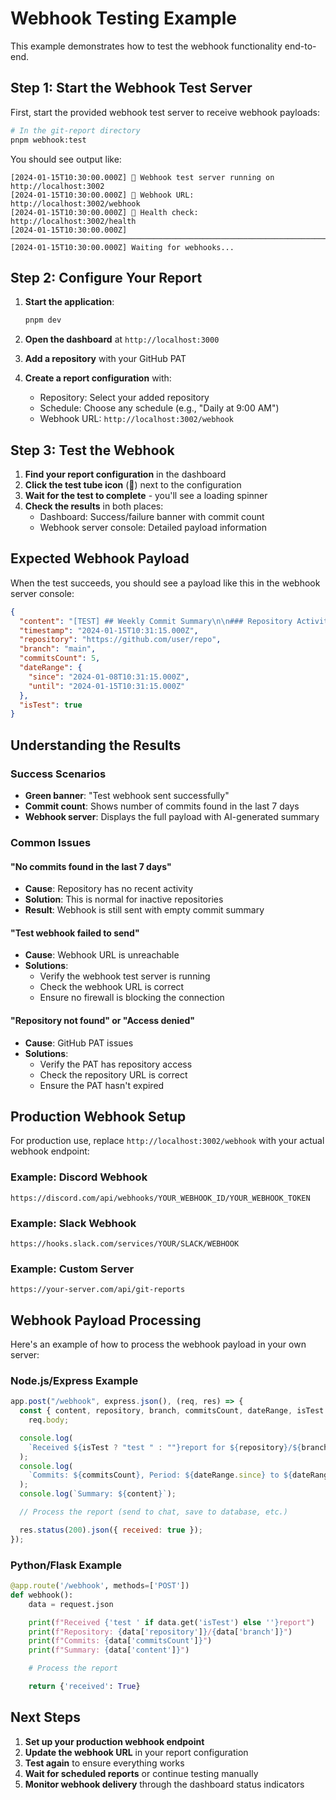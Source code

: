 # Webhook Testing Example

This example demonstrates how to test the webhook functionality end-to-end.

## Step 1: Start the Webhook Test Server

First, start the provided webhook test server to receive webhook payloads:

```bash
# In the git-report directory
pnpm webhook:test
```

You should see output like:

```
[2024-01-15T10:30:00.000Z] 🚀 Webhook test server running on http://localhost:3002
[2024-01-15T10:30:00.000Z] 📡 Webhook URL: http://localhost:3002/webhook
[2024-01-15T10:30:00.000Z] 💚 Health check: http://localhost:3002/health
[2024-01-15T10:30:00.000Z] ────────────────────────────────────────────────────────────────────────────────
[2024-01-15T10:30:00.000Z] Waiting for webhooks...
```

## Step 2: Configure Your Report

1. **Start the application**:

   ```bash
   pnpm dev
   ```

2. **Open the dashboard** at `http://localhost:3000`

3. **Add a repository** with your GitHub PAT

4. **Create a report configuration** with:
   - Repository: Select your added repository
   - Schedule: Choose any schedule (e.g., "Daily at 9:00 AM")
   - Webhook URL: `http://localhost:3002/webhook`

## Step 3: Test the Webhook

1. **Find your report configuration** in the dashboard
2. **Click the test tube icon** (🧪) next to the configuration
3. **Wait for the test to complete** - you'll see a loading spinner
4. **Check the results** in both places:
   - Dashboard: Success/failure banner with commit count
   - Webhook server console: Detailed payload information

## Expected Webhook Payload

When the test succeeds, you should see a payload like this in the webhook server console:

```json
{
  "content": "[TEST] ## Weekly Commit Summary\n\n### Repository Activity\n\nThis week, the repository saw 5 commits across 3 files...",
  "timestamp": "2024-01-15T10:31:15.000Z",
  "repository": "https://github.com/user/repo",
  "branch": "main",
  "commitsCount": 5,
  "dateRange": {
    "since": "2024-01-08T10:31:15.000Z",
    "until": "2024-01-15T10:31:15.000Z"
  },
  "isTest": true
}
```

## Understanding the Results

### Success Scenarios

- **Green banner**: "Test webhook sent successfully"
- **Commit count**: Shows number of commits found in the last 7 days
- **Webhook server**: Displays the full payload with AI-generated summary

### Common Issues

#### "No commits found in the last 7 days"

- **Cause**: Repository has no recent activity
- **Solution**: This is normal for inactive repositories
- **Result**: Webhook is still sent with empty commit summary

#### "Test webhook failed to send"

- **Cause**: Webhook URL is unreachable
- **Solutions**:
  - Verify the webhook test server is running
  - Check the webhook URL is correct
  - Ensure no firewall is blocking the connection

#### "Repository not found" or "Access denied"

- **Cause**: GitHub PAT issues
- **Solutions**:
  - Verify the PAT has repository access
  - Check the repository URL is correct
  - Ensure the PAT hasn't expired

## Production Webhook Setup

For production use, replace `http://localhost:3002/webhook` with your actual webhook endpoint:

### Example: Discord Webhook

```
https://discord.com/api/webhooks/YOUR_WEBHOOK_ID/YOUR_WEBHOOK_TOKEN
```

### Example: Slack Webhook

```
https://hooks.slack.com/services/YOUR/SLACK/WEBHOOK
```

### Example: Custom Server

```
https://your-server.com/api/git-reports
```

## Webhook Payload Processing

Here's an example of how to process the webhook payload in your own server:

### Node.js/Express Example

```javascript
app.post("/webhook", express.json(), (req, res) => {
  const { content, repository, branch, commitsCount, dateRange, isTest } =
    req.body;

  console.log(
    `Received ${isTest ? "test " : ""}report for ${repository}/${branch}`,
  );
  console.log(
    `Commits: ${commitsCount}, Period: ${dateRange.since} to ${dateRange.until}`,
  );
  console.log(`Summary: ${content}`);

  // Process the report (send to chat, save to database, etc.)

  res.status(200).json({ received: true });
});
```

### Python/Flask Example

```python
@app.route('/webhook', methods=['POST'])
def webhook():
    data = request.json

    print(f"Received {'test ' if data.get('isTest') else ''}report")
    print(f"Repository: {data['repository']}/{data['branch']}")
    print(f"Commits: {data['commitsCount']}")
    print(f"Summary: {data['content']}")

    # Process the report

    return {'received': True}
```

## Next Steps

1. **Set up your production webhook endpoint**
2. **Update the webhook URL** in your report configuration
3. **Test again** to ensure everything works
4. **Wait for scheduled reports** or continue testing manually
5. **Monitor webhook delivery** through the dashboard status indicators
